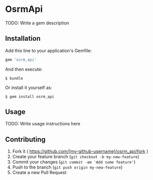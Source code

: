 # OsrmApi

TODO: Write a gem description

## Installation

Add this line to your application's Gemfile:

```ruby
gem 'osrm_api'
```

And then execute:

    $ bundle

Or install it yourself as:

    $ gem install osrm_api

## Usage

TODO: Write usage instructions here

## Contributing

1. Fork it ( https://github.com/[my-github-username]/osrm_api/fork )
2. Create your feature branch (`git checkout -b my-new-feature`)
3. Commit your changes (`git commit -am 'Add some feature'`)
4. Push to the branch (`git push origin my-new-feature`)
5. Create a new Pull Request
